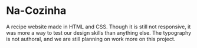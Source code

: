 # Na-Cozinha
A recipe website made in HTML and CSS. Though it is still not responsive, it was more a way to test our design skills than anything else. The typography is not authoral, and we are still planning on work more on this project.
